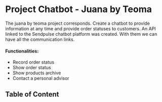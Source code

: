 # Project Chatbot - Juana by Teoma
The juana by teoma project corresponds. Create a chatbot to provide information at any time and provide order statuses to customers. An API linked to the Sendpulse chatbot platform was created. With them we can have all the communication links.

#### Functionalities:
* Record order status
* Show order status
* Show products archive
* Contact a personal advisor

## Table of Content
